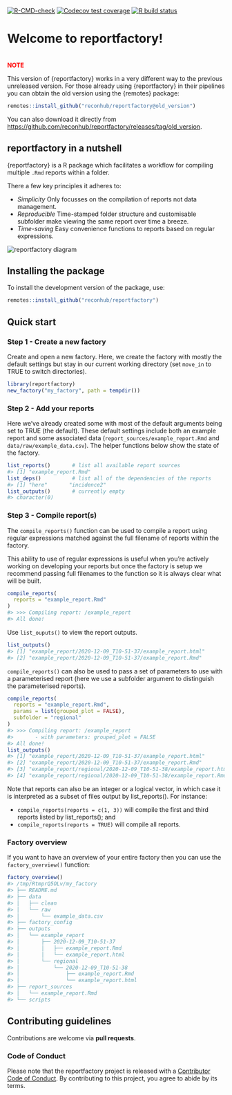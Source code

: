 
<!-- README.md is generated from README.Rmd. Please edit that file -->

<!-- badges: start -->

[![R-CMD-check](https://github.com/reconhub/reportfactory/workflows/R-CMD-check/badge.svg)](https://github.com/reconhub/reportfactory/actions)
[![Codecov test
coverage](https://codecov.io/gh/reconhub/reportfactory/branch/master/graph/badge.svg)](https://codecov.io/gh/reconhub/reportfactory?branch=master)
[![R build
status](https://github.com/reconhub/reportfactory/workflows/R-CMD-check/badge.svg)](https://github.com/reconhub/reportfactory/actions)
<!-- badges: end -->

# Welcome to reportfactory\!

<br> **<span style="color: red;">NOTE</span>**

This version of {reportfactory} works in a very different way to the
previous unreleased version. For those already using {reportfactory} in
their pipelines you can obtain the old version using the {remotes}
package:

``` r
remotes::install_github("reconhub/reportfactory@old_version")
```

You can also download it directly from
<https://github.com/reconhub/reportfactory/releases/tag/old_version>.

## reportfactory in a nutshell

{reportfactory} is a R package which facilitates a workflow for
compiling multiple `.Rmd` reports within a folder.

There a few key principles it adheres to:

  - *Simplicity* Only focusses on the compilation of reports not data
    management.
  - *Reproducible* Time-stamped folder structure and customisable
    subfolder make viewing the same report over time a breeze.
  - *Time-saving* Easy convenience functions to reports based on regular
    expressions.

![reportfactory
diagram](https://raw.githubusercontent.com/reconhub/reportfactory/master/artwork/workflow.png)

## Installing the package

To install the development version of the package, use:

``` r
remotes::install_github("reconhub/reportfactory")
```

## Quick start

### Step 1 - Create a new factory

Create and open a new factory. Here, we create the factory with mostly
the default settings but stay in our current working directory (set
`move_in` to TRUE to switch directories).

``` r
library(reportfactory)
new_factory("my_factory", path = tempdir())
```

### Step 2 - Add your reports

Here we’ve already created some with most of the default arguments being
set to TRUE (the default). These default settings include both an
example report and some associated data
(`report_sources/example_report.Rmd` and `data/raw/example_data.csv`).
The helper functions below show the state of the factory.

``` r
list_reports()       # list all available report sources
#> [1] "example_report.Rmd"
list_deps()          # list all of the dependencies of the reports
#> [1] "here"       "incidence2"
list_outputs()       # currently empty
#> character(0)
```

### Step 3 - Compile report(s)

The `compile_reports()` function can be used to compile a report using
regular expressions matched against the full filename of reports within
the factory.

This ability to use of regular expressions is useful when you’re
actively working on developing your reports but once the factory is
setup we recommend passing full filenames to the function so it is
always clear what will be built.

``` r
compile_reports( 
  reports = "example_report.Rmd"
)
#> >>> Compiling report: /example_report
#> All done!
```

Use `list_ouputs()` to view the report outputs.

``` r
list_outputs()
#> [1] "example_report/2020-12-09_T10-51-37/example_report.html"
#> [2] "example_report/2020-12-09_T10-51-37/example_report.Rmd"
```

`compile_reports()` can also be used to pass a set of parameters to use
with a parameterised report (here we use a subfolder argument to
distinguish the parameterised reports).

``` r
compile_reports(
  reports = "example_report.Rmd",
  params = list(grouped_plot = FALSE),
  subfolder = "regional"
)
#> >>> Compiling report: /example_report
#>       - with parameters: grouped_plot = FALSE
#> All done!
list_outputs()
#> [1] "example_report/2020-12-09_T10-51-37/example_report.html"         
#> [2] "example_report/2020-12-09_T10-51-37/example_report.Rmd"          
#> [3] "example_report/regional/2020-12-09_T10-51-38/example_report.html"
#> [4] "example_report/regional/2020-12-09_T10-51-38/example_report.Rmd"
```

Note that reports can also be an integer or a logical vector, in which
case it is interpreted as a subset of files output by list\_reports().
For instance:

  - `compile_reports(reports = c(1, 3))` will compile the first and
    third reports listed by list\_reports(); and
  - `compile_reports(reports = TRUE)` will compile all reports.

### Factory overview

If you want to have an overview of your entire factory then you can use
the `factory_overview()` function:

``` r
factory_overview()
#> /tmp/RtmprQ5OLv/my_factory
#> ├── README.md
#> ├── data
#> │   ├── clean
#> │   └── raw
#> │       └── example_data.csv
#> ├── factory_config
#> ├── outputs
#> │   └── example_report
#> │       ├── 2020-12-09_T10-51-37
#> │       │   ├── example_report.Rmd
#> │       │   └── example_report.html
#> │       └── regional
#> │           └── 2020-12-09_T10-51-38
#> │               ├── example_report.Rmd
#> │               └── example_report.html
#> ├── report_sources
#> │   └── example_report.Rmd
#> └── scripts
```

## Contributing guidelines

Contributions are welcome via **pull requests**.

### Code of Conduct

Please note that the reportfactory project is released with a
[Contributor Code of
Conduct](https://contributor-covenant.org/version/2/0/CODE_OF_CONDUCT.html).
By contributing to this project, you agree to abide by its terms.
